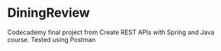 # DiningReview
Codecademy final project from Create REST APIs with Spring and Java course.
Tested using Postman
